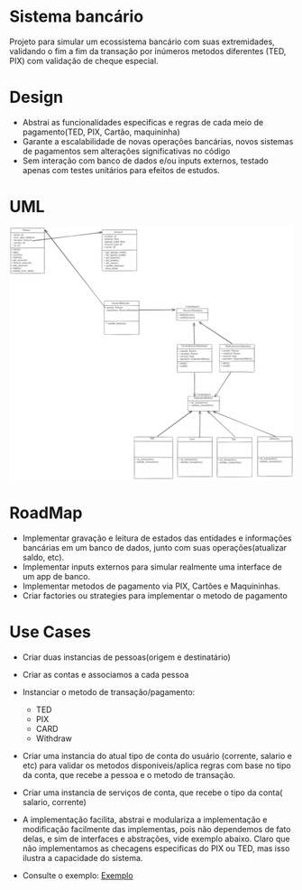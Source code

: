
# Sistema bancário

Projeto para simular um ecossistema bancário com suas extremidades, validando o fim a fim da transação por inúmeros metodos diferentes (TED, PIX) com validação de cheque especial.

# Design
- Abstrai as funcionalidades especificas e regras de cada meio de pagamento(TED, PIX, Cartão, maquininha)
- Garante a escalabilidade de novas operações bancárias, novos sistemas de pagamentos sem alterações significativas no código
- Sem interação com banco de dados e/ou inputs externos, testado apenas com testes unitários para efeitos de estudos.

# UML

![Logo](docs/imgs/uml.png)

# RoadMap
- Implementar gravação e leitura de estados das entidades e informações bancárias em um banco de dados, junto com suas operações(atualizar saldo, etc).
- Implementar inputs externos para simular realmente uma interface de um app de banco.
- Implementar metodos de pagamento via PIX, Cartões e Maquininhas.
- Criar factories ou strategies para implementar o metodo de pagamento

# Use Cases
- Criar duas instancias de pessoas(origem e destinatário)
- Criar as contas e associamos a cada pessoa
- Instanciar o metodo de transação/pagamento:
    - TED
    - PIX
    - CARD
    - Withdraw
- Criar uma instancia do atual tipo de conta do usuário (corrente, salario e etc) para validar os metodos disponiveis/aplica regras com base no tipo da conta, que recebe a pessoa e o metodo de transação.
- Criar uma instancia de serviços de conta, que recebe o tipo da conta( salario, corrente)

- A implementação facilita, abstrai e modulariza a implementação e modificação facilmente das implementas, pois não dependemos de fato delas, e sim de interfaces e abstrações, vide exemplo abaixo. Claro que não implementamos as checagens especificas do PIX ou TED, mas isso ilustra a capacidade do sistema.
- Consulte o exemplo: [Exemplo](docs/examples/modularity.md)